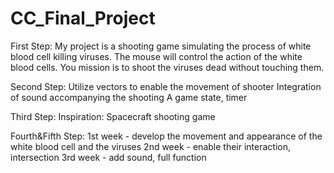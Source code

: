 # CC_Final_Project

First Step:
My project is a shooting game simulating the process of white blood cell killing viruses. 
The mouse will control the action of the white blood cells.
You mission is to shoot the viruses dead without touching them.

Second Step:
Utilize vectors to enable the movement of shooter
Integration of sound accompanying the shooting
A game state, timer 

Third Step:
Inspiration: Spacecraft shooting game

Fourth&Fifth Step:
1st week - develop the movement and appearance of the white blood cell and the viruses
2nd week - enable their interaction, intersection
3rd week - add sound, full function
